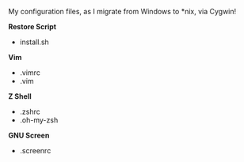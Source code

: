 My configuration files, as I migrate from Windows to *nix, via Cygwin!

**Restore Script**

* install.sh

**Vim**

* .vimrc
* .vim

**Z Shell**

* .zshrc
* .oh-my-zsh

**GNU Screen**

* .screenrc
